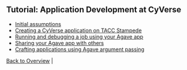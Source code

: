 Tutorial: Application Development at CyVerse
-------

* [Initial assumptions](initial-assumptions.md)
* [Creating a CyVerse application on TACC Stampede](iplant-first-app.md)
* [Running and debugging a job using your Agave app](iplant-first-app-job.md)
* [Sharing your Agave app with others](iplant-share-app.md)
* [Crafting applications using Agave argument passing](iplant-first-app-argpass.md)

[Back to Overview](../../README.md) | 
